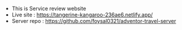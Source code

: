 * This is Service review website
* Live site : https://tangerine-kangaroo-236ae6.netlify.app/
* Server repo : https://github.com/foysal0321/adventor-travel-server